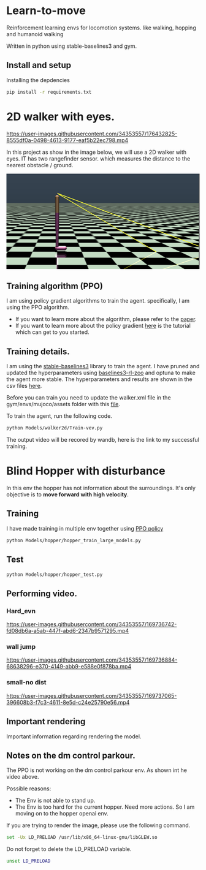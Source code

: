 # Learn-to-move
Reinforcement learning envs for locomotion systems. like walking, hopping and humanoid walking

Written in python using stable-baselines3 and gym.

## Install and setup
Installing the depdencies
```bash
pip install -r requirements.txt
```

# 2D walker with eyes.
https://user-images.githubusercontent.com/34353557/176432825-8555df0a-0498-4613-9177-eaf5b22ec798.mp4


In this project as show in the image below, we will use a 2D walker with eyes. IT has two rangefinder sensor. which measures the distance to the nearest obstacle / ground. 

![](docs/images/walker/walker2d.png)

## Training algorithm (PPO)
I am using policy gradient algorithms to train the agent. specifically, I am using the PPO algorithm.

- If you want to learn more about the algorithm, please refer to the [paper](https://arxiv.org/abs/1707.06347).
- If you want to learn more about the policy gradient [here](https://youtu.be/y3oqOjHilio) is the tutorial which can get to you started. 

## Training details.
I am using the [stable-baselines3](https://github.com/DLR-RM/stable-baselines3) library to train the agent. I have pruned and updated the hyperparameters using [baselines3-rl-zoo](https://github.com/DLR-RM/rl-baselines3-zoo) and optuna to make the agent more stable. The hyperparameters and results are shown in the csv files [here](docs/images/walker/hyperparms).


Before you can train you need to update the walker.xml file in the gym/envs/mujoco/assets folder with this [file](gym_envs/walker_openai/mujoco_models/walker2d.xml).


To train the agent, run the following code.

```bash
python Models/walker2d/Train-vev.py
```

The output video will be recored by wandb, here is the link to my successful training.

[](https://wandb.ai/continuous-optimization/hopper-env/reports/--VmlldzoyMjQzNzQ2?accessToken=erph06s1g4xxx71wh2cbyst8bnf13h9qts3revmayqsjfct5t5qv1s5tpbm7htcr)


# Blind Hopper with disturbance

In this env the hopper has not information about the surroundings. It's only objective is to **move forward with high velocity**.





## Training

I have made training in multiple env together using [PPO policy](https://stable-baselines3.readthedocs.io/en/master/modules/ppo.html)

```bash
python Models/hopper/hopper_train_large_models.py
```


## Test
```bash
python Models/hopper/hopper_test.py
```

## Performing video.

### Hard_evn
https://user-images.githubusercontent.com/34353557/169736742-fd08db6a-a5ab-447f-abd6-2347b9571295.mp4

### wall jump

https://user-images.githubusercontent.com/34353557/169736884-68638296-e370-4149-abb9-e588e0f878ba.mp4

### small-no dist

https://user-images.githubusercontent.com/34353557/169737065-396608b3-f7c3-4611-8e5d-c24e25790e56.mp4






## Important rendering
Important information regarding rendering the model. 




## Notes on the dm control parkour.

The PPO is not working on the dm control parkour env.
As shown int he video above.

Possible reasons:
- The Env is not able to stand up.
- The Env is too hard for the current hopper. Need more actions.
So I am moving on to the hopper openai env. 
 
 
If you are trying to render the image, please use the following command.

```bash
set -Ux LD_PRELOAD /usr/lib/x86_64-linux-gnu/libGLEW.so
```


Do not forget to delete the LD_PRELOAD variable.
```bash
unset LD_PRELOAD
```
